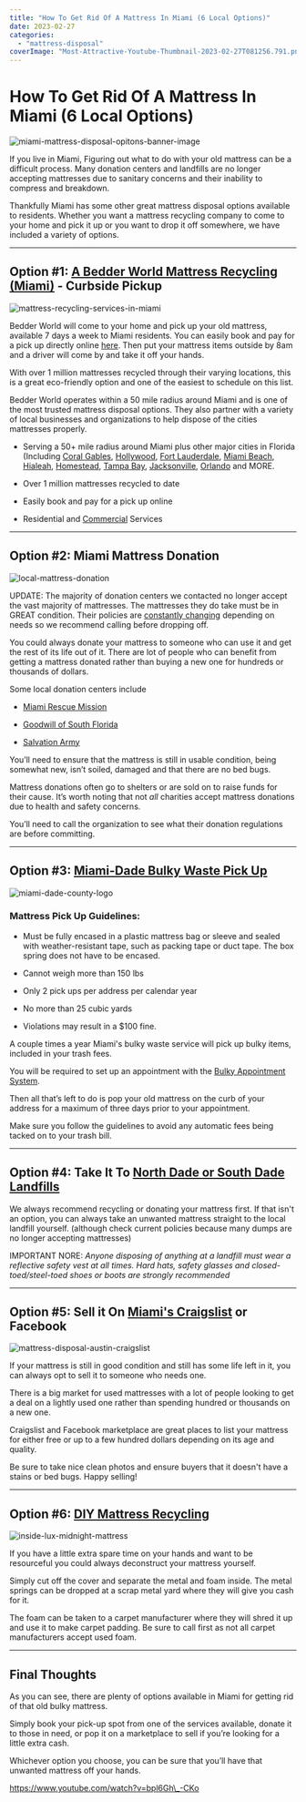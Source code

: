 ```yaml
---
title: "How To Get Rid Of A Mattress In Miami (6 Local Options)"
date: 2023-02-27
categories: 
  - "mattress-disposal"
coverImage: "Most-Attractive-Youtube-Thumbnail-2023-02-27T081256.791.png"
---
```


# How To Get Rid Of A Mattress In Miami (6 Local Options)

![miami-mattress-disposal-opitons-banner-image](images/Most-Attractive-Youtube-Thumbnail-2023-02-27T081256.791-1024x576.png)

If you live in Miami, Figuring out what to do with your old mattress can be a difficult process. Many donation centers and landfills are no longer accepting mattresses due to sanitary concerns and their inability to compress and breakdown.

Thankfully Miami has some other great mattress disposal options available to residents. Whether you want a mattress recycling company to come to your home and pick it up or you want to drop it off somewhere, we have included a variety of options.

* * *

## Option #1: [A Bedder World Mattress Recycling (Miami)](https://www.abedderworld.com/Miami-FL) - Curbside Pickup

![mattress-recycling-services-in-miami](images/Screen-Shot-2023-02-27-at-7.15.19-AM-1024x586.png)

Bedder World will come to your home and pick up your old mattress, available 7 days a week to Miami residents. You can easily book and pay for a pick up directly online [here](https://www.abedderworld.com/Miami-FL). Then put your mattress items outside by 8am and a driver will come by and take it off your hands.

With over 1 million mattresses recycled through their varying locations, this is a great eco-friendly option and one of the easiest to schedule on this list.

Bedder World operates within a 50 mile radius around Miami and is one of the most trusted mattress disposal options. They also partner with a variety of local businesses and organizations to help dispose of the cities mattresses properly.

- Serving a 50+ mile radius around Miami plus other major cities in Florida (Including [Coral Gables](https://www.abedderworld.com/Coral-Gables-FL), [Hollywood](https://www.abedderworld.com/Hollywood-FL), [Fort Lauderdale](https://www.abedderworld.com/fort-lauderdale-mattress-disposal.html/), [Miami Beach](https://www.abedderworld.com/Miami-Beach-FL), [Hialeah](https://www.abedderworld.com/Hialeah-FL), [Homestead](https://www.abedderworld.com/Homestead-FL), [Tampa Bay](https://www.abedderworld.com/get-rid-of-a-mattress-in-tampa-bay-5-local-options.html/), [Jacksonville](https://www.abedderworld.com/jakcsonville-mattress-disposal.html/), [Orlando](https://www.abedderworld.com/how-to-get-rid-of-a-mattress-in-orlando-fl.html/) and MORE.

- Over 1 million mattresses recycled to date

- Easily book and pay for a pick up online

- Residential and [Commercial](https://www.abedderworld.com/commercial/) Services

* * *

## Option #2: Miami Mattress Donation

![local-mattress-donation](images/Donate-Local-Red-243x300-1.png)

UPDATE: The majority of donation centers we contacted no longer accept the vast majority of mattresses. The mattresses they do take must be in GREAT condition. Their policies are [constantly changing](https://www.abedderworld.com/does-goodwill-take-mattresses-4-alternative-options.html/) depending on needs so we recommend calling before dropping off.

You could always donate your mattress to someone who can use it and get the rest of its life out of it. There are lot of people who can benefit from getting a mattress donated rather than buying a new one for hundreds or thousands of dollars.

Some local donation centers include

- [Miami Rescue Mission](http://www.miamirescuemission.com/thrift-store.php)

- [Goodwill of South Florida](https://goodwillsouthflorida.org/donation-centers)

- [Salvation Army](https://satruck.org/)

You’ll need to ensure that the mattress is still in usable condition, being somewhat new, isn’t soiled, damaged and that there are no bed bugs.

Mattress donations often go to shelters or are sold on to raise funds for their cause. It’s worth noting that not _all_ charities accept mattress donations due to health and safety concerns.

You’ll need to call the organization to see what their donation regulations are before committing. 

* * *

## Option #3: [Miami-Dade Bulky Waste Pick Up](https://www.miamidade.gov/global/service.page?Mduid_service=ser148069212998189) 

![miami-dade-county-logo](images/md-logo-color.png)

### Mattress Pick Up Guidelines:

- Must be fully encased in a plastic mattress bag or sleeve and sealed with weather-resistant tape, such as packing tape or duct tape. The box spring does not have to be encased.

- Cannot weigh more than 150 lbs

- Only 2 pick ups per address per calendar year

- No more than 25 cubic yards

- Violations may result in a $100 fine.

A couple times a year Miami's bulky waste service will pick up bulky items, included in your trash fees.

You will be required to set up an appointment with the [Bulky Appointment System](https://www.miamidade.gov/global/service.page?Mduid_service=ser148069212998189).

Then all that’s left to do is pop your old mattress on the curb of your address for a maximum of three days prior to your appointment.

Make sure you follow the guidelines to avoid any automatic fees being tacked on to your trash bill.

* * *

## Option #4: Take It To [North Dade or South Dade Landfills](https://www.miamidade.gov/global/service.page?Mduid_service=ser1464799833678390)

We always recommend recycling or donating your mattress first. If that isn't an option, you can always take an unwanted mattress straight to the local landfill yourself. (although check current policies because many dumps are no longer accepting mattresses)

IMPORTANT NORE: _Anyone disposing of anything at a landfill must wear a reflective safety vest at all times. Hard hats, safety glasses and closed-toed/steel-toed shoes or boots are strongly recommended_

* * *

## Option #5: Sell it On [Miami's Craigslist](https://miami.craigslist.org/) or Facebook

![mattress-disposal-austin-craigslist](images/Screen-Shot-2019-12-11-at-8.06.07-AM-edited.png)

If your mattress is still in good condition and still has some life left in it, you can always opt to sell it to someone who needs one.

There is a big market for used mattresses with a lot of people looking to get a deal on a lightly used one rather than spending hundred or thousands on a new one.

Craigslist and Facebook marketplace are great places to list your mattress for either free or up to a few hundred dollars depending on its age and quality.

Be sure to take nice clean photos and ensure buyers that it doesn't have a stains or bed bugs. Happy selling!

* * *

## Option #6: [DIY Mattress Recycling](https://www.abedderworld.com/how-to-recycle-a-mattress/)

![inside-lux-midnight-mattress](images/IMG_3264-768x1024.jpeg)

If you have a little extra spare time on your hands and want to be resourceful you could always deconstruct your mattress yourself.

Simply cut off the cover and separate the metal and foam inside. The metal springs can be dropped at a scrap metal yard where they will give you cash for it.

The foam can be taken to a carpet manufacturer where they will shred it up and use it to make carpet padding. Be sure to call first as not all carpet manufacturers accept used foam.

* * *

## Final Thoughts

As you can see, there are plenty of options available in Miami for getting rid of that old bulky mattress.

Simply book your pick-up spot from one of the services available, donate it to those in need, or pop it on a marketplace to sell if you’re looking for a little extra cash. 

Whichever option you choose, you can be sure that you’ll have that unwanted mattress off your hands.

https://www.youtube.com/watch?v=bpl6Gh\_-CKo
